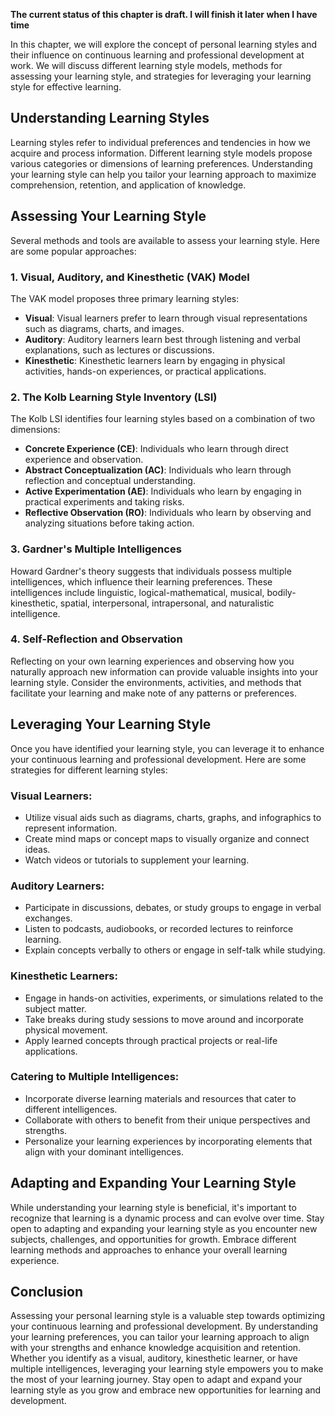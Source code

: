 **The current status of this chapter is draft. I will finish it later when I have time**

In this chapter, we will explore the concept of personal learning styles and their influence on continuous learning and professional development at work. We will discuss different learning style models, methods for assessing your learning style, and strategies for leveraging your learning style for effective learning.

Understanding Learning Styles
-----------------------------

Learning styles refer to individual preferences and tendencies in how we acquire and process information. Different learning style models propose various categories or dimensions of learning preferences. Understanding your learning style can help you tailor your learning approach to maximize comprehension, retention, and application of knowledge.

Assessing Your Learning Style
-----------------------------

Several methods and tools are available to assess your learning style. Here are some popular approaches:

### 1. Visual, Auditory, and Kinesthetic (VAK) Model

The VAK model proposes three primary learning styles:

* **Visual**: Visual learners prefer to learn through visual representations such as diagrams, charts, and images.
* **Auditory**: Auditory learners learn best through listening and verbal explanations, such as lectures or discussions.
* **Kinesthetic**: Kinesthetic learners learn by engaging in physical activities, hands-on experiences, or practical applications.

### 2. The Kolb Learning Style Inventory (LSI)

The Kolb LSI identifies four learning styles based on a combination of two dimensions:

* **Concrete Experience (CE)**: Individuals who learn through direct experience and observation.
* **Abstract Conceptualization (AC)**: Individuals who learn through reflection and conceptual understanding.
* **Active Experimentation (AE)**: Individuals who learn by engaging in practical experiments and taking risks.
* **Reflective Observation (RO)**: Individuals who learn by observing and analyzing situations before taking action.

### 3. Gardner's Multiple Intelligences

Howard Gardner's theory suggests that individuals possess multiple intelligences, which influence their learning preferences. These intelligences include linguistic, logical-mathematical, musical, bodily-kinesthetic, spatial, interpersonal, intrapersonal, and naturalistic intelligence.

### 4. Self-Reflection and Observation

Reflecting on your own learning experiences and observing how you naturally approach new information can provide valuable insights into your learning style. Consider the environments, activities, and methods that facilitate your learning and make note of any patterns or preferences.

Leveraging Your Learning Style
------------------------------

Once you have identified your learning style, you can leverage it to enhance your continuous learning and professional development. Here are some strategies for different learning styles:

### Visual Learners:

* Utilize visual aids such as diagrams, charts, graphs, and infographics to represent information.
* Create mind maps or concept maps to visually organize and connect ideas.
* Watch videos or tutorials to supplement your learning.

### Auditory Learners:

* Participate in discussions, debates, or study groups to engage in verbal exchanges.
* Listen to podcasts, audiobooks, or recorded lectures to reinforce learning.
* Explain concepts verbally to others or engage in self-talk while studying.

### Kinesthetic Learners:

* Engage in hands-on activities, experiments, or simulations related to the subject matter.
* Take breaks during study sessions to move around and incorporate physical movement.
* Apply learned concepts through practical projects or real-life applications.

### Catering to Multiple Intelligences:

* Incorporate diverse learning materials and resources that cater to different intelligences.
* Collaborate with others to benefit from their unique perspectives and strengths.
* Personalize your learning experiences by incorporating elements that align with your dominant intelligences.

Adapting and Expanding Your Learning Style
------------------------------------------

While understanding your learning style is beneficial, it's important to recognize that learning is a dynamic process and can evolve over time. Stay open to adapting and expanding your learning style as you encounter new subjects, challenges, and opportunities for growth. Embrace different learning methods and approaches to enhance your overall learning experience.

Conclusion
----------

Assessing your personal learning style is a valuable step towards optimizing your continuous learning and professional development. By understanding your learning preferences, you can tailor your learning approach to align with your strengths and enhance knowledge acquisition and retention. Whether you identify as a visual, auditory, kinesthetic learner, or have multiple intelligences, leveraging your learning style empowers you to make the most of your learning journey. Stay open to adapt and expand your learning style as you grow and embrace new opportunities for learning and development.
